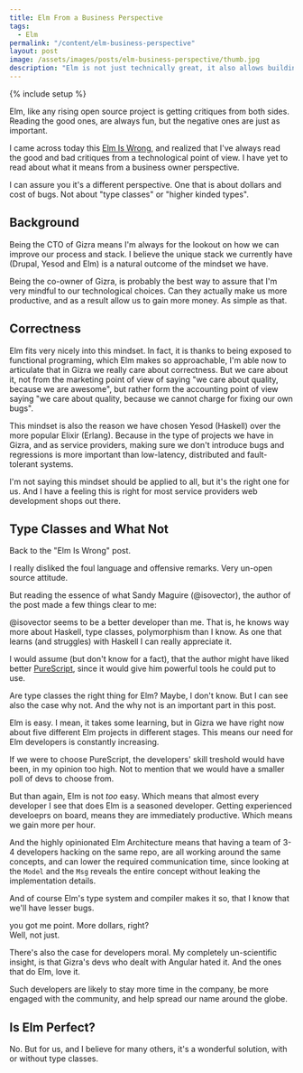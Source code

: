 ```yaml
---
title: Elm From a Business Perspective
tags:
  - Elm
permalink: "/content/elm-business-perspective"
layout: post
image: /assets/images/posts/elm-business-perspective/thumb.jpg
description: "Elm is not just technically great, it also allows building business around it"
---
```


{% include setup %}

Elm, like any rising open source project is getting critiques from both sides. Reading the good ones, are always fun, but the negative ones are just as important.

I came across today this [Elm Is Wrong](http://reasonablypolymorphic.com/blog/elm-is-wrong), and realized that I've always read the good and bad critiques from a technological point of view. I have yet to read about what it means from a business owner perspective.

I can assure you it's a different perspective. One that is about dollars and cost of bugs. Not about "type classes" or "higher kinded types".

<!-- more -->

## Background

Being the CTO of Gizra means I'm always for the lookout on how we can improve our process and stack. I believe the unique stack we currently have (Drupal, Yesod and Elm) is a natural outcome of the mindset we have.

Being the co-owner of Gizra, is probably the best way to assure that I'm very mindful to our technological choices. Can they actually make us more productive, and as a result allow us to gain more money. As simple as that.

## Correctness

Elm fits very nicely into this mindset. In fact, it is thanks to being exposed to functional programing, which Elm makes so approachable, I'm able now to articulate that in Gizra we really care about correctness. But we care about it, not from the marketing point of view of saying "we care about quality, because we are awesome", but rather form the accounting point of view saying "we care about quality, because we cannot charge for fixing our own bugs".

This mindset is also the reason we have chosen Yesod (Haskell) over the more popular Elixir (Erlang). Because in the type of projects we have in Gizra, and as service providers, making sure we don't introduce bugs and regressions is more important than low-latency, distributed and fault-tolerant systems.

I'm not saying this mindset should be applied to all, but it's the right one for us. And I have a feeling this is right for most service providers web development shops out there.

## Type Classes and What Not

Back to the "Elm Is Wrong" post.

I really disliked the foul language and offensive remarks. Very un-open source attitude.

But reading the essence of what Sandy Maguire (@isovector), the author of the post made a few things clear to me:

@isovector seems to be a better developer than me. That is, he knows way more about Haskell, type classes, polymorphism than I know. As one that learns (and struggles) with Haskell I can really appreciate it.

I would assume (but don't know for a fact), that the author might have liked better [PureScript](http://www.purescript.org/), since it would give him powerful tools he could put to use.

Are type classes the right thing for Elm? Maybe, I don't know. But I can see also the case why not. And the why not is an important part in this post.

Elm is easy. I mean, it takes some learning, but in Gizra we have right now about five different Elm projects in different stages. This means our need for Elm developers is constantly increasing.

If we were to choose PureScript, the developers' skill treshold would have been, in my opinion too high. Not to mention that we would have a smaller poll of devs to choose from.

But than again, Elm is not _too_ easy. Which means that almost every developer I see that does Elm is a seasoned developer. Getting experienced develoeprs on board, means they are immediately productive. Which means we gain more per hour.

And the highly opinionated Elm Architecture means that having a team of 3-4 developers hacking on the same repo, are all working around the same concepts, and can lower the required communication time, since looking at the `Model` and the `Msg` reveals the entire concept without leaking the implementation details.

And of course Elm's type system and compiler makes it so, that I know that we'll have lesser bugs.

you got me point. More dollars, right?  
Well, not just.

There's also the case for developers moral. My completely un-scientific insight, is that Gizra's devs who dealt with Angular hated it. And the ones that do Elm, love it.

Such developers are likely to stay more time in the company, be more engaged with the community, and help spread our name around the globe.

## Is Elm Perfect?

No. But for us, and I believe for many others, it's a wonderful solution, with or without type classes.
